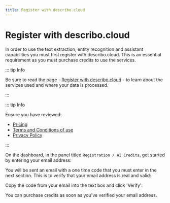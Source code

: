 ```yaml
---
title: Register with describo.cloud
---
```


# Register with describo.cloud

In order to use the text extraction, entity recognition and assistant capabilities you must first
register with describo.cloud. This is an essential requirement as you must purchase credits to use
the services.

::: tip Info

Be sure to read the page - [Register with describo.cloud](/docs/guide/data-processing) - to learn
about the services used and where your data is processed.

:::

::: tip Info

Ensure you have reviewed:

-   [Pricing](/pricing.html)
-   [Terms and Conditions of use](/terms-and-conditions.html)
-   [Privacy Policy](/privacy-policy.html)

:::

On the dashboard, in the panel titled `Registration / AI Credits`, get started by entering your
email address:

<ImageComponent src="/images/configuration/subscribe1.webp" />

You will be sent an email with a one time code that you must enter in the next section. This is to
verify that your email address is real and valid:

<ImageComponent src="/images/configuration/subscribe2.webp" />

Copy the code from your email into the text box and click 'Verify':

<ImageComponent src="/images/configuration/subscribe3.webp" />

You can purchase credits as soon as you've verified your email address.

<ImageComponent src="/images/configuration/subscribe4.webp" />
